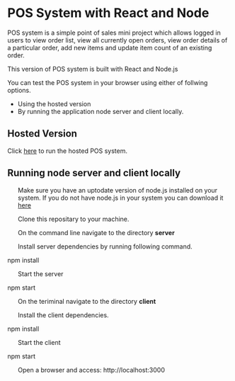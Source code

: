 <h1>POS System with React and Node</h1>

<p>POS system is a simple point of sales mini project which allows logged in users to view order list, view all currently open orders, view order details of a particular order, add new items and update item count of an existing order.</p>

<p>This version of POS system is built with React and Node.js</p>

<p>You can test the POS system in your browser using either of follwing options.</p>
	<ul>
		<li>Using the hosted version</li>
		<li>By running the application node server and client locally.</li>
	</ul>

<h2> Hosted Version </h2>

<p> Click <a href="http://104.196.203.107:3000">here</a> to run the hosted POS system.

<h2> Running node server and client locally</h2>

<ol>Make sure you have an uptodate version of node.js installed on your system. If you do not have node.js in your system you can download it <a href="https://nodejs.org/en/">here</a></ol>

<ol> Clone this repositary to your machine.</ol>

<ol> On the command line navigate to the directory <b>server</b></ol>

<ol>Install server dependencies by running following command.</ol>

npm install

<ol> Start the server</ol>
npm start

<ol>On the teriminal navigate to the directory <b>client</b></ol>

<ol>Install the client dependencies.</ol>
npm install


<ol>Start the client</ol>
npm start

<ol> Open a browser and access:<a> http://localhost:3000</a></ol>


 	
	






 
